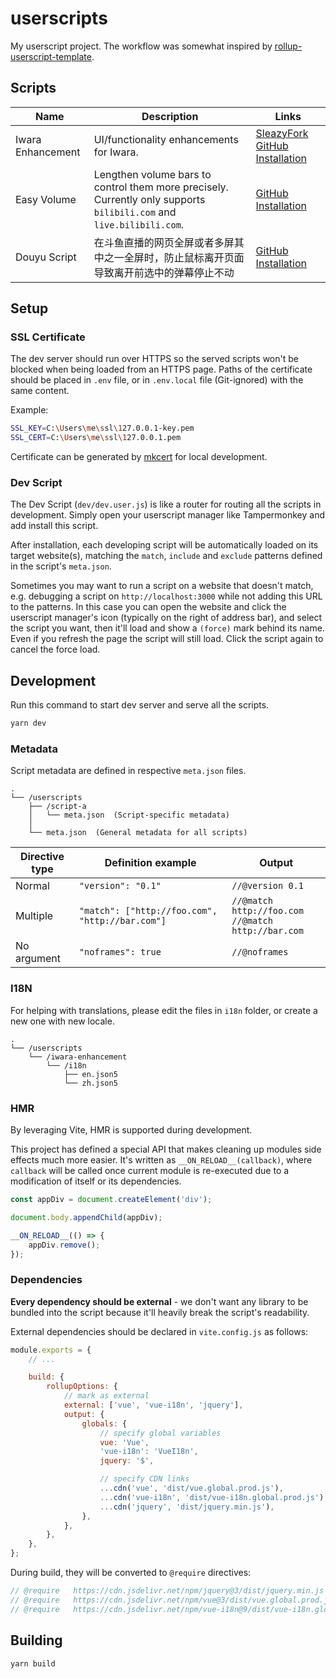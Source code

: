 # userscripts

My userscript project. The workflow was somewhat inspired by [rollup-userscript-template](https://github.com/cvzi/rollup-userscript-template).

## Scripts

| Name              | Description                                                                                                          | Links                                                                                                                                                        |
| ----------------- | -------------------------------------------------------------------------------------------------------------------- | ------------------------------------------------------------------------------------------------------------------------------------------------------------ |
| Iwara Enhancement | UI/functionality enhancements for Iwara.                                                                             | [SleazyFork](https://sleazyfork.org/scripts/416003-iwara-enhancement) [GitHub Installation](https://guansss.github.io/userscripts/iwara-enhancement.user.js) |
| Easy Volume       | Lengthen volume bars to control them more precisely. Currently only supports `bilibili.com` and `live.bilibili.com`. | [GitHub Installation](https://guansss.github.io/userscripts/easy-volume.user.js)                                                                             |
| Douyu Script      | 在斗鱼直播的网页全屏或者多屏其中之一全屏时，防止鼠标离开页面导致离开前选中的弹幕停止不动                             | [GitHub Installation](https://guansss.github.io/userscripts/douyu.user.js)                                                                                   |

## Setup

### SSL Certificate

The dev server should run over HTTPS so the served scripts won't be blocked when being loaded from an HTTPS page. Paths of the certificate should be placed in `.env` file, or in `.env.local` file (Git-ignored) with the same content.

Example:

```sh
SSL_KEY=C:\Users\me\ssl\127.0.0.1-key.pem
SSL_CERT=C:\Users\me\ssl\127.0.0.1.pem
```

Certificate can be generated by [mkcert](https://github.com/FiloSottile/mkcert) for local development.

### Dev Script

The Dev Script (`dev/dev.user.js`) is like a router for routing all the scripts in development. Simply open your userscript manager like Tampermonkey and add install this script.

After installation, each developing script will be automatically loaded on its target website(s), matching the `match`, `include` and `exclude` patterns defined in the script's `meta.json`.

Sometimes you may want to run a script on a website that doesn't match, e.g. debugging a script on `http://localhost:3000` while not adding this URL to the patterns. In this case you can open the website and click the userscript manager's icon (typically on the right of address bar), and select the script you want, then it'll load and show a `(force)` mark behind its name. Even if you refresh the page the script will still load. Click the script again to cancel the force load.

## Development

Run this command to start dev server and serve all the scripts.

```sh
yarn dev
```

### Metadata

Script metadata are defined in respective `meta.json` files.

```
.
└── /userscripts
    ├── /script-a
    │   └── meta.json  (Script-specific metadata)
    │
    └── meta.json  (General metadata for all scripts)
```

| Directive type | Definition example                              | Output                                                 |
| -------------- | ----------------------------------------------- | ------------------------------------------------------ |
| Normal         | `"version": "0.1"`                              | `//@version 0.1`                                       |
| Multiple       | `"match": ["http://foo.com", "http://bar.com"]` | `//@match http://foo.com`<br>`//@match http://bar.com` |
| No argument    | `"noframes": true`                              | `//@noframes`                                          |

### I18N

For helping with translations, please edit the files in `i18n` folder, or create a new one with new locale.

```
.
└── /userscripts
    └── /iwara-enhancement
        └── /i18n
            ├── en.json5
            └── zh.json5
```

### HMR

By leveraging Vite, HMR is supported during development.

This project has defined a special API that makes cleaning up modules side effects much more easier. It's written as `__ON_RELOAD__(callback)`, where `callback` will be called once current module is re-executed due to a modification of itself or its dependencies.

```js
const appDiv = document.createElement('div');

document.body.appendChild(appDiv);

__ON_RELOAD__(() => {
    appDiv.remove();
});
```

### Dependencies

**Every dependency should be external** - we don't want any library to be bundled into the script because it'll heavily break the script's readability.

External dependencies should be declared in `vite.config.js` as follows:

```js
module.exports = {
    // ...

    build: {
        rollupOptions: {
            // mark as external
            external: ['vue', 'vue-i18n', 'jquery'],
            output: {
                globals: {
                    // specify global variables
                    vue: 'Vue',
                    'vue-i18n': 'VueI18n',
                    jquery: '$',

                    // specify CDN links
                    ...cdn('vue', 'dist/vue.global.prod.js'),
                    ...cdn('vue-i18n', 'dist/vue-i18n.global.prod.js'),
                    ...cdn('jquery', 'dist/jquery.min.js'),
                },
            },
        },
    },
};
```

During build, they will be converted to `@require` directives:

```js
// @require   https://cdn.jsdelivr.net/npm/jquery@3/dist/jquery.min.js
// @require   https://cdn.jsdelivr.net/npm/vue@3/dist/vue.global.prod.js
// @require   https://cdn.jsdelivr.net/npm/vue-i18n@9/dist/vue-i18n.global.prod.js
```

## Building

```sh
yarn build
```
